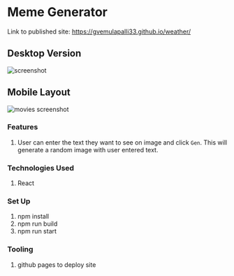 # Meme Generator

Link to published site: https://gvemulapalli33.github.io/weather/

## Desktop Version
![screenshot](https://raw.github.com/gvemulapalli33/weather/master/desktop.png)
## Mobile Layout
![movies screenshot](https://raw.github.com/gvemulapalli33/weather/master/mobile.png)


### Features

1. User can enter the text they want to see on image and click `Gen`. This will generate a random image with user entered text.

### Technologies Used
1. React


 ### Set Up
  1. npm install
  2. npm run build
  3. npm run start

### Tooling
1. github pages to deploy site
